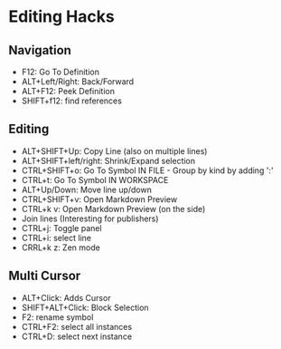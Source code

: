 # Editing Hacks

## Navigation
-  F12: Go To Definition
-  ALT+Left/Right: Back/Forward
-  ALT+F12: Peek Definition
-  SHIFT+f12: find references

## Editing
- ALT+SHIFT+Up: Copy Line (also on multiple lines)
- ALT+SHIFT+left/right: Shrink/Expand selection
- CTRL+SHIFT+o: Go To Symbol IN FILE - Group by kind by adding ':'
- CTRL+t: Go To Symbol IN WORKSPACE
- ALT+Up/Down: Move line up/down
- CTRL+SHIFT+v: Open Markdown Preview
- CTRL+k v: Open Markdown Preview (on the side)
- Join lines (Interesting for publishers)
- CTRL+j: Toggle panel
- CTRL+i: select line
- CRRL+k z: Zen mode

## Multi Cursor
- ALT+Click: Adds Cursor
- SHIFT+ALT+Click: Block Selection
- F2: rename symbol
- CTRL+F2: select all instances
- CTRL+D: select next instance

